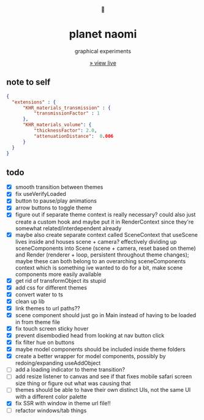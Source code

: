<div align="center">

🌱

# planet naomi

graphical experiments

[&raquo; view live](https://naomi.vercel.app)

</div>

## note to self

```json
{
  "extensions" : {
      "KHR_materials_transmission" : {
          "transmissionFactor" : 1
      },
      "KHR_materials_volume": {
          "thicknessFactor": 2.0,
          "attenuationDistance":  0.006
      }
  }
}
```

## todo

- [x] smooth transition between themes
- [x] fix useVerifyLoaded
- [x] button to pause/play animations
- [x] arrow buttons to toggle theme
- [x] figure out if separate theme context is really necessary? could also just create a custom hook and maybe put it in RenderContext since they're somewhat related/interdependent already
- [x] maybe also create separate context called SceneContext that useScene lives inside and houses scene + camera? effectively dividing up sceneComponents into Scene (scene + camera, reset based on theme) and Render (renderer + loop, persistent throughout theme changes); maybe these can both belong to an overarching sceneComponents context which is something ive wanted to do for a bit, make scene components more easily available
- [x] get rid of transformObject its stupid
- [x] add css for different themes
- [x] convert water to ts
- [x] clean up lib
- [x] link themes to url paths??
- [x] scene component should just go in Main instead of having to be loaded in from theme file
- [x] fix touch screen sticky hover
- [x] prevent disembodied head from looking at nav button click
- [x] fix filter hue on buttons
- [x] maybe model components should be included inside theme folders
- [x] create a better wrapper for model components, possibly by redoing/expanding useAddObject
- [ ] add a loading indicator to theme transition?
- [ ] add resize listener to canvas and see if that fixes mobile safari screen size thing or figure out what was causing that
- [ ] themes should be able to have their own distinct UIs, not the same UI with a different color palette
- [x] fix SSR with window in theme url file!!
- [ ] refactor windows/tab things